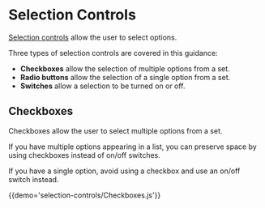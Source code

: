 # Selection Controls

[Selection controls](https://material.google.com/components/selection-controls.html) allow the user to select options.

Three types of selection controls are covered in this guidance:

- **Checkboxes** allow the selection of multiple options from a set.
- **Radio buttons** allow the selection of a single option from a set.
- **Switches** allow a selection to be turned on or off.

## Checkboxes

Checkboxes allow the user to select multiple options from a set.

If you have multiple options appearing in a list, you can preserve space by using checkboxes instead of on/off switches.

If you have a single option, avoid using a checkbox and use an on/off switch instead.

{{demo='selection-controls/Checkboxes.js'}}
